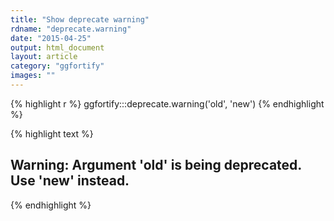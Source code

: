 ```yaml
---
title: "Show deprecate warning"
rdname: "deprecate.warning"
date: "2015-04-25"
output: html_document
layout: article
category: "ggfortify"
images: ""
---
```





{% highlight r %}
ggfortify:::deprecate.warning('old', 'new')
{% endhighlight %}



{% highlight text %}
## Warning: Argument 'old' is being deprecated. Use 'new' instead.
{% endhighlight %}